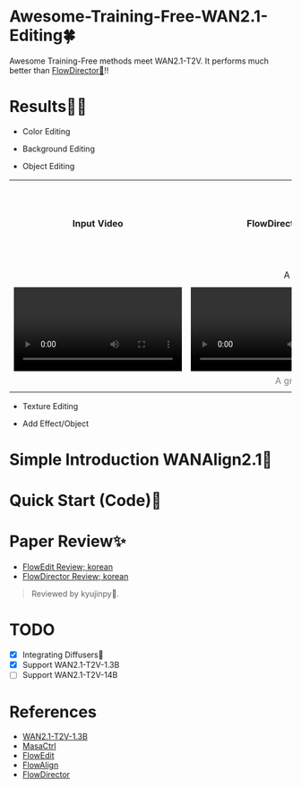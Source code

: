 # Awesome-Training-Free-WAN2.1-Editing🍀  
Awesome Training-Free methods meet WAN2.1-T2V.
It performs much better than [FlowDirector🦚](https://github.com/Westlake-AGI-Lab/FlowDirector)!!  

# Results🐦‍🔥
- Color Editing

- Background Editing

- Object Editing
<table class="center">
<tr>
  <td style="text-align:center;"><b>Input Video</b></td>
  <td style="text-align:center;><b>WANAlign2.1</b></td>
  <td style="text-align:center;><b>FlowDirector</b></td>
  <td style="text-align:center;><b>WANEdit</b></td>
</tr>
    
<tr>
  <td><video src="./videos/bear_832.mp4"></td>
  <td><video src="./results/object_editing/wanalign_bear_2_tiger.mp4"></td>
  <td><video src="./results/object_editing/flowdirector_bear_2_tiger.mp4"></td>              
  <td><video src="./results/object_editing/wanedit_bear_2_tiger.mp4"></td>
</tr>
<tr>
  <td width=100% style="text-align:center;" colspan="4">A large brown bear ...➡️A large tiger ...</td>
</tr>

<tr>
  <td><video src="./videos/sea_turtle_832"></td>
  <td><video src="./results/object_editing/wanalign_turtle_2_seal.mp4"></td>
  <td><video src="./results/object_editing/flowdirector_turtle_2_seal.mp4"></td>              
  <td><video src="./results/object_editing/wanedit_turtle_2_seal.mp4"></td>
</tr>
<tr>
  <td width=100% style="text-align:center;color:gray;" colspan="4">A graceful sea turtle ...➡️A graceful seal ...</td>
</tr>
</table>

- Texture Editing

- Add Effect/Object


# Simple Introduction WANAlign2.1🦖

# Quick Start (Code)🥏

# Paper Review✨
- [FlowEdit Review; korean]()
- [FlowDirector Review; korean]()
> Reviewed by kyujinpy🤗.

# TODO
- [x] Integrating Diffusers🤗 
- [x] Support WAN2.1-T2V-1.3B
- [ ] Support WAN2.1-T2V-14B

# References
- [WAN2.1-T2V-1.3B](https://huggingface.co/Wan-AI/Wan2.1-T2V-1.3B)
- [MasaCtrl](https://github.com/TencentARC/MasaCtrl)
- [FlowEdit](https://matankleiner.github.io/flowedit/)
- [FlowAlign](https://arxiv.org/abs/2505.23145)
- [FlowDirector](https://arxiv.org/abs/2506.05046)
